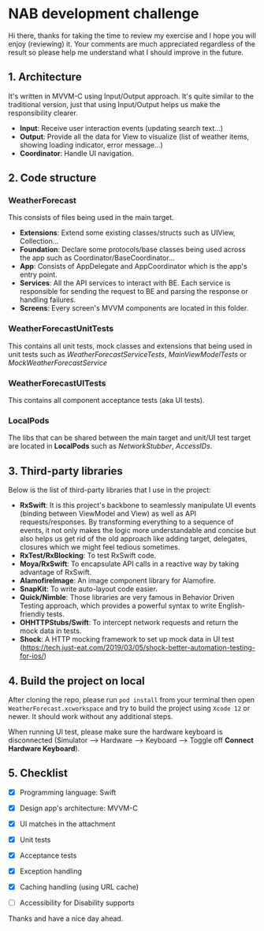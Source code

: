 # NAB development challenge

Hi there, thanks for taking the time to review my exercise and I hope you will enjoy (reviewing) it. Your comments are much appreciated regardless of the result so please help me understand what I should improve in the future.

## 1. Architecture
It's written in MVVM-C using Input/Output approach. It's quite similar to the traditional version, just that using Input/Output helps us make the responsibility clearer. 
- **Input**: Receive user interaction events (updating search text...)
- **Output**: Provide all the data for View to visualize (list of weather items, showing loading indicator, error message...)
- **Coordinator**: Handle UI navigation.

## 2. Code structure
### WeatherForecast
This consists of files being used in the main target.
- **Extensions**: Extend some existing classes/structs such as UIView, Collection...
- **Foundation**: Declare some protocols/base classes being used across the app such as Coordinator/BaseCoordinator...
- **App**: Consists of AppDelegate and AppCoordinator which is the app's entry point.
- **Services**: All the API services to interact with BE. Each service is responsible for sending the request to BE and parsing the response or handling failures. 
- **Screens**: Every screen's MVVM components are located in this folder.

### WeatherForecastUnitTests
This contains all unit tests, mock classes and extensions that being used in unit tests such as *WeatherForecastServiceTests*, *MainViewModelTests* or *MockWeatherForecastService*

### WeatherForecastUITests
This contains all component acceptance tests (aka UI tests). 

### LocalPods
The libs that can be shared between the main target and unit/UI test target are located in **LocalPods** such as *NetworkStubber*, *AccessIDs*.

## 3. Third-party libraries
Below is the list of third-party libraries that I use in the project:
- **RxSwift**: It is this project's backbone to seamlessly manipulate UI events (binding between ViewModel and View) as well as API requests/responses. By transforming everything to a sequence of events, it not only makes the logic more understandable and concise but also helps us get rid of the old approach like adding target, delegates, closures which we might feel tedious sometimes.
- **RxTest/RxBlocking**: To test RxSwift code.
- **Moya/RxSwift**: To encapsulate API calls in a reactive way by taking advantage of RxSwift.
- **AlamofireImage**: An image component library for Alamofire.
- **SnapKit**: To write auto-layout code easier.
- **Quick/Nimble**: Those libraries are very famous in Behavior Driven Testing approach, which provides a powerful syntax to write English-friendly tests.
- **OHHTTPStubs/Swift**: To intercept network requests and return the mock data in tests.
- **Shock**: A HTTP mocking framework to set up mock data in UI test (https://tech.just-eat.com/2019/03/05/shock-better-automation-testing-for-ios/)

## 4. Build the project on local
After cloning the repo, please run `pod install` from your terminal then open `WeatherForecast.xcworkspace` and try to build the project using `Xcode 12` or newer. It should work without any additional steps.

When running UI test, please make sure the hardware keyboard is disconnected (Simulator --> Hardware --> Keyboard --> Toggle off **Connect Hardware Keyboard**).

## 5. Checklist
- [x] Programming language: Swift

- [x] Design app's architecture: MVVM-C 

- [x] UI matches in the attachment 

- [x] Unit tests

- [x] Acceptance tests

- [x] Exception handling

- [x] Caching handling (using URL cache)

- [ ] Accessibility for Disability supports

Thanks and have a nice day ahead.
